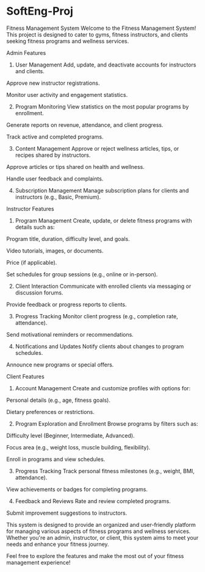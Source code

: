 # SoftEng-Proj
Fitness Management System
Welcome to the Fitness Management System! This project is designed to cater to gyms, fitness instructors, and clients seeking fitness programs and wellness services.

Admin Features
1. User Management
Add, update, and deactivate accounts for instructors and clients.

Approve new instructor registrations.

Monitor user activity and engagement statistics.

2. Program Monitoring
View statistics on the most popular programs by enrollment.

Generate reports on revenue, attendance, and client progress.

Track active and completed programs.

3. Content Management
Approve or reject wellness articles, tips, or recipes shared by instructors.

Approve articles or tips shared on health and wellness.

Handle user feedback and complaints.

4. Subscription Management
Manage subscription plans for clients and instructors (e.g., Basic, Premium).

Instructor Features
1. Program Management
Create, update, or delete fitness programs with details such as:

Program title, duration, difficulty level, and goals.

Video tutorials, images, or documents.

Price (if applicable).

Set schedules for group sessions (e.g., online or in-person).

2. Client Interaction
Communicate with enrolled clients via messaging or discussion forums.

Provide feedback or progress reports to clients.

3. Progress Tracking
Monitor client progress (e.g., completion rate, attendance).

Send motivational reminders or recommendations.

4. Notifications and Updates
Notify clients about changes to program schedules.

Announce new programs or special offers.

Client Features
1. Account Management
Create and customize profiles with options for:

Personal details (e.g., age, fitness goals).

Dietary preferences or restrictions.

2. Program Exploration and Enrollment
Browse programs by filters such as:

Difficulty level (Beginner, Intermediate, Advanced).

Focus area (e.g., weight loss, muscle building, flexibility).

Enroll in programs and view schedules.

3. Progress Tracking
Track personal fitness milestones (e.g., weight, BMI, attendance).

View achievements or badges for completing programs.

4. Feedback and Reviews
Rate and review completed programs.

Submit improvement suggestions to instructors.

This system is designed to provide an organized and user-friendly platform for managing various aspects of fitness programs and wellness services. Whether you're an admin, instructor, or client, this system aims to meet your needs and enhance your fitness journey.

Feel free to explore the features and make the most out of your fitness management experience!

